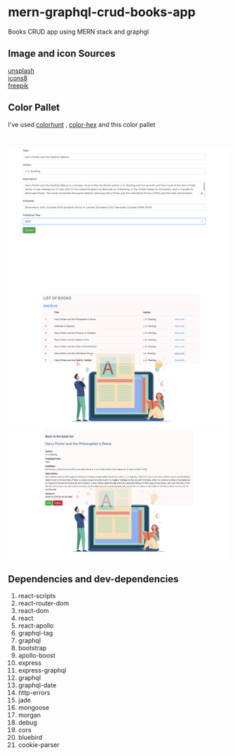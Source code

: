 # mern-graphql-crud-books-app
Books CRUD app using MERN stack and graphgl

<h2>Image and icon Sources </h2>

<a href="https://unsplash.com" >unsplash</a>
<br/>
<a href="https://icons8.com" >icons8</a>
<br/>
<a href="https://www.freepik.com" >freepik</a>


<h2>Color Pallet </h2>

I've used <a href="https://colorhunt.co/palette/153879" >colorhunt</a> , <a href="https://www.color-hex.com" >color-hex</a> and this color pallet 



<br/>

![img3](img3.png)
![img2](img2.png)
![img1](img1.png)
<h2>Dependencies and dev-dependencies</h2>

<ol>

  <li>react-scripts</li>
  <li>react-router-dom</li>
  <li>react-dom</li>
  <li>react</li>
  <li>react-apollo</li>
  <li>graphql-tag</li>
  <li>graphql</li>
  <li>bootstrap</li>
  <li>apollo-boost</li>
  <li>express</li>
    <li>express-graphql</li>  
  <li>graphql</li>  
  <li>graphql-date</li> 
  <li>http-errors</li> 
  <li>jade</li>
  <li>mongoose</li>
    <li>morgan</li> 
  <li>debug</li> 
  <li>cors</li>
  <li>bluebird</li> 
  <li>cookie-parser</li>
</ol>
